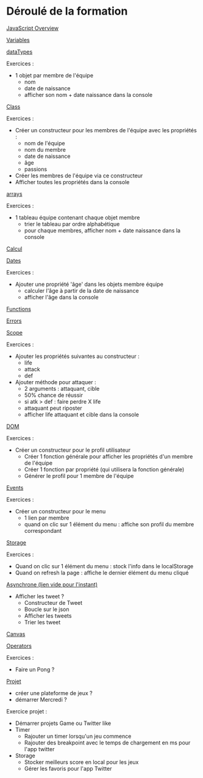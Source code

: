 # Déroulé de la formation

[JavaScript Overview](ECMAScript.md)

[Variables](variables.md)

[dataTypes](dataTypes.md)

Exercices :
- 1 objet par membre de l'équipe
	- nom
	- date de naissance
	- afficher son nom + date naissance dans la console

[Class](class.md)

Exercices :
- Créer un constructeur pour les membres de l'équipe avec les propriétés :
	- nom de l'équipe
	- nom du membre
	- date de naissance
	- âge
	- passions
- Créer les membres de l'équipe via ce constructeur
- Afficher toutes les propriétés dans la console

[arrays](arrays.md)

Exercices :
- 1 tableau équipe contenant chaque objet membre
	- trier le tableau par ordre alphabétique
	- pour chaque membres, afficher nom + date naissance dans la console

[Calcul](calcul.md)

[Dates](Dates.md)

Exercices :
- Ajouter une propriété 'âge' dans les objets membre équipe
	- calculer l'âge à partir de la date de naissance
	- afficher l'âge dans la console

[Functions](functions.md)

[Errors](errors.md)

[Scope](scopes.md)

Exercices :
- Ajouter les propriétés suivantes au constructeur :
	- life
	- attack
	- def
- Ajouter méthode pour attaquer :
	- 2 arguments : attaquant, cible
	- 50% chance de réussir
	- si atk > def : faire perdre X life
	- attaquant peut riposter
	- afficher life attaquant et cible dans la console

[DOM](DOM.md)

Exercices :
- Créer un constructeur pour le profil utilisateur
	- Créer 1 fonction générale pour afficher les propriétés d'un membre de l'équipe
	- Créer 1 fonction par propriété (qui utilisera la fonction générale)
	- Générer le profil pour 1 membre de l'équipe

[Events](events.md)

Exercices :
- Créer un constructeur pour le menu
	- 1 lien par membre
	- quand on clic sur 1 élément du menu : affiche son profil du membre correspondant

[Storage](storage.md)

Exercices :
- Quand on clic sur 1 élément du menu : stock l'info dans le localStorage
- Quand on refresh la page : affiche le dernier élément du menu cliqué

[Asynchrone (lien vide pour l'instant)]()
- Afficher les tweet ?
	- Constructeur de Tweet
	- Boucle sur le json
	- Afficher les tweets
	- Trier les tweet

[Canvas](canvas.md)

[Operators](operators.md)

Exercices :
- Faire un Pong ?

[Projet](projects)
- créer une plateforme de jeux ?
- démarrer Mercredi ?

Exercice projet :
- Démarrer projets Game ou Twitter like
- Timer
	- Rajouter un timer lorsqu'un jeu commence
	- Rajouter des breakpoint avec le temps de chargement en ms pour l'app twitter
- Storage
	- Stocker meilleurs score en local pour les jeux
	- Gérer les favoris pour l'app Twitter

